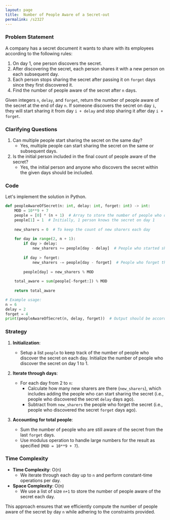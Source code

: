 ```yaml
---
layout: page
title:  Number of People Aware of a Secret-out
permalink: /s2327
---
```


### Problem Statement

A company has a secret document it wants to share with its employees according to the following rules:
1. On day 1, one person discovers the secret.
2. After discovering the secret, each person shares it with a new person on each subsequent day.
3. Each person stops sharing the secret after passing it on `forget` days since they first discovered it.
4. Find the number of people aware of the secret after `n` days.

Given integers `n`, `delay`, and `forget`, return the number of people aware of the secret at the end of day `n`. If someone discovers the secret on day `i`, they will start sharing it from day `i + delay` and stop sharing it after day `i + forget`.

### Clarifying Questions
1. Can multiple people start sharing the secret on the same day?
   - Yes, multiple people can start sharing the secret on the same or subsequent days.
2. Is the initial person included in the final count of people aware of the secret?
   - Yes, the initial person and anyone who discovers the secret within the given days should be included.

### Code

Let's implement the solution in Python.

```python
def peopleAwareOfSecret(n: int, delay: int, forget: int) -> int:
    MOD = 10**9 + 7
    people = [0] * (n + 1)  # Array to store the number of people who discover the secret each day
    people[1] = 1  # Initially, 1 person knows the secret on day 1
    
    new_sharers = 0  # To keep the count of new sharers each day
    
    for day in range(2, n + 1):
        if day > delay:
            new_sharers += people[day - delay]  # People who started sharing the secret after `delay` days
        
        if day > forget:
            new_sharers -= people[day - forget]  # People who forget the secret after `forget` days
        
        people[day] = new_sharers % MOD
    
    total_aware = sum(people[-forget:]) % MOD
    
    return total_aware

# Example usage:
n = 6
delay = 2
forget = 4
print(peopleAwareOfSecret(n, delay, forget))  # Output should be according to the problem statement
```

### Strategy

1. **Initialization**: 
   - Setup a list `people` to keep track of the number of people who discover the secret on each day. Initialize the number of people who discover the secret on day 1 to 1.

2. **Iterate through days**:
   - For each day from 2 to `n`:
     - Calculate how many new sharers are there (`new_sharers`), which includes adding the people who can start sharing the secret (i.e., people who discovered the secret `delay` days ago).
     - Subtract from `new_sharers` the people who forget the secret (i.e., people who discovered the secret `forget` days ago).

3. **Accounting for total people**:
   - Sum the number of people who are still aware of the secret from the last `forget` days.
   - Use modulus operation to handle large numbers for the result as specified (`MOD = 10**9 + 7`).

### Time Complexity

- **Time Complexity**: O(n)
  - We iterate through each day up to `n` and perform constant-time operations per day.
- **Space Complexity**: O(n)
  - We use a list of size `n+1` to store the number of people aware of the secret each day.

This approach ensures that we efficiently compute the number of people aware of the secret by day `n` while adhering to the constraints provided.
